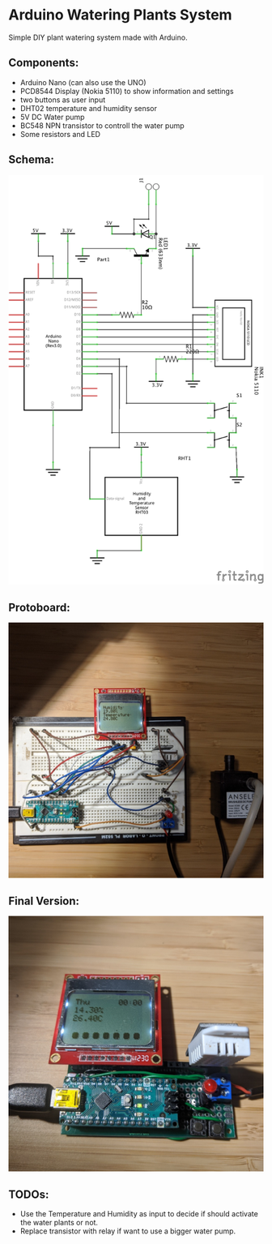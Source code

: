 # Arduino Watering Plants System

Simple DIY plant watering system made with Arduino.

## Components:
  * Arduino Nano (can also use the UNO)
  * PCD8544 Display (Nokia 5110) to show information and settings
  * two buttons as user input
  * DHT02 temperature and humidity sensor
  * 5V DC Water pump
  * BC548 NPN transistor to controll the water pump
  * Some resistors and LED

## Schema:

![Schema](https://github.com/manoamaro/arduino-plant-watering/blob/master/schema.png)

## Protoboard:

![Schema](https://github.com/manoamaro/arduino-plant-watering/blob/master/protoboard.jpg)

## Final Version:

![Final Version](https://github.com/manoamaro/arduino-plant-watering/blob/master/final.jpg)

## TODOs:
  * Use the Temperature and Humidity as input to decide if should activate the water plants or not.
  * Replace transistor with relay if want to use a bigger water pump.